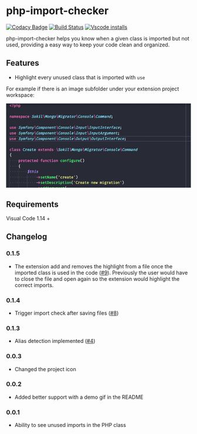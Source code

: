# php-import-checker

[![Codacy Badge](https://api.codacy.com/project/badge/Grade/6369463772924ee984769c9eddde0cf4)](https://www.codacy.com/app/matheus-marabesi/php-import-checker?utm_source=github.com&utm_medium=referral&utm_content=marabesi/php-import-checker&utm_campaign=badger)
[![Build Status](https://travis-ci.org/marabesi/php-import-checker.svg?branch=master)](https://travis-ci.org/marabesi/php-import-checker)
[![ Vscode installs](https://vsmarketplacebadge.apphb.com/installs-short/marabesi.php-import-checker.svg)](https://vsmarketplacebadge.apphb.com/installs-short/marabesi.php-import-checker.svg)

php-import-checker helps you know when a given class is imported but not used, providing a easy way to keep your code clean and organized.

## Features

- Highlight every unused class that is imported with `use`

For example if there is an image subfolder under your extension project workspace:

![High light unused imports](demo.gif)

## Requirements

Visual Code 1.14 +

## Changelog

### 0.1.5

- The extension add and removes the highlight from a file once the imported class is used in the code ([#9](https://github.com/marabesi/php-import-checker/issues/9)). Previously the user would have to close the file and open again so the extension would highlight the correct imports.

### 0.1.4

- Trigger import check after saving files ([#8](https://github.com/marabesi/php-import-checker/pull/8))

### 0.1.3

- Alias detection implemented ([#4](https://github.com/marabesi/php-import-checker/pull/4))

### 0.0.3

- Changed the project icon

### 0.0.2

- Added better support with a demo gif in the README

### 0.0.1

- Ability to see unused imports in the PHP class
